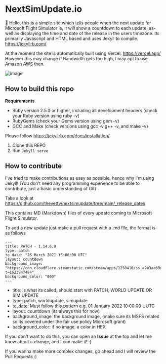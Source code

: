 # NextSimUpdate.io
👋 Hello, this is a simple site which tells people when the next update for Microsoft Flight Simulator is, it will show a countdown to each update, as-well as displaying the time and date of the release in the users timezone. Its primarily Javascript and HTML based and uses Jekyll to compile. https://jekyllrb.com/

At the moment the site is automatically built using Vercel. https://vercel.app/ However this may change if Bandwidth gets too high, I may opt to use Amazon AWS then. 
 
 ![image](https://user-images.githubusercontent.com/88237957/127741600-2a462250-d089-4cf6-8495-f402cd371b4c.png)

 
## How to build this repo

**Requirements**
- Ruby version 2.5.0 or higher, including all development headers (check your Ruby version using ruby -v)
- RubyGems (check your Gems version using gem -v)
- GCC and Make (check versions using gcc -v,g++ -v, and make -v)

Please follow https://jekyllrb.com/docs/installation/

1. Clone this REPO
2. Run `Jekyll serve`

## How to contribute
I've tried to make contributions as easy as possible, hence why I'm using Jekyll!
(You don't need any programming experience to be able to contribute, just a basic understanding of Git)

Take a look at https://github.com/theyetty/nextsimupdate/tree/main/_release_dates

This contains MD (Markdown) files of every update coming to Microsoft Flight Simulator.

To add a new update just make a pull request with a .md file, the format is as follows

```
---
title: PATCH - 1.14.6.0
type: patch
to_date: "26 March 2021 15:00:00 UTC"
layout: countdown
background_image: "https://cdn.cloudflare.steamstatic.com/steam/apps/1250410/ss_a2a3aa69d655252087ace6eac887382f1e0582fa.1920x1080.jpg?t=1623947484"
background_color: "000"
---
```

- title: is what its called, should start with PATCH, WORLD UPDATE OR SIM UPDATE
- type: patch, worldupdate, simupdate
- to_date: Must follow this pattern e.g. 01 January 2022 10:00:00 UUTC
- layout: countdown (its always this for now)
- background_image: the background image, (make sure its MSFS related so its covered under the fair use policy Microsoft grant)
- background_color: if no image, a color in HEX

If you don't want to do this, you can open an **Issue** at the top and let me know about a change, and I can make it! :)

If you wanna make more complex changes, go ahead and I will review the Pull Requests :)
